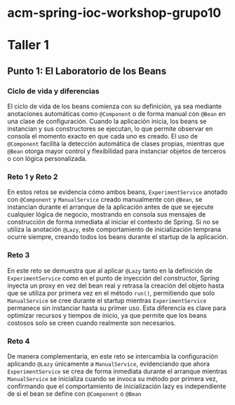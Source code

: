 # acm-spring-ioc-workshop-grupo10
# Taller 1

## Punto 1: El Laboratorio de los Beans

### Ciclo de vida y diferencias

El ciclo de vida de los beans comienza con su definición, ya sea mediante anotaciones automáticas como `@Component` o de forma manual con `@Bean` en una clase de configuración. Cuando la aplicación inicia, los beans se instancian y sus constructores se ejecutan, lo que permite observar en consola el momento exacto en que cada uno es creado. El uso de `@Component` facilita la detección automática de clases propias, mientras que `@Bean` otorga mayor control y flexibilidad para instanciar objetos de terceros o con lógica personalizada.

### Reto 1 y Reto 2

En estos retos se evidencia cómo ambos beans, `ExperimentService` anotado con `@Component` y `ManualService` creado manualmente con `@Bean`, se instancian durante el arranque de la aplicación antes de que se ejecute cualquier lógica de negocio, mostrando en consola sus mensajes de construcción de forma inmediata al iniciar el contexto de Spring. Si no se utiliza la anotación `@Lazy`, este comportamiento de inicialización temprana ocurre siempre, creando todos los beans durante el startup de la aplicación.

### Reto 3

En este reto se demuestra que al aplicar `@Lazy` tanto en la definición de `ExperimentService` como en el punto de inyección del constructor, Spring inyecta un proxy en vez del bean real y retrasa la creación del objeto hasta que se utiliza por primera vez en el método `run()`, permitiendo que solo `ManualService` se cree durante el startup mientras `ExperimentService` permanece sin instanciar hasta su primer uso. Esta diferencia es clave para optimizar recursos y tiempos de inicio, ya que permite que los beans costosos solo se creen cuando realmente son necesarios.

### Reto 4

De manera complementaria, en este reto se intercambia la configuración aplicando `@Lazy` únicamente a `ManualService`, evidenciando que ahora `ExperimentService` se crea de forma inmediata durante el arranque mientras `ManualService` se inicializa cuando se invoca su método por primera vez, confirmando que el comportamiento de inicialización lazy es independiente de si el bean se define con `@Component` o `@Bean`
